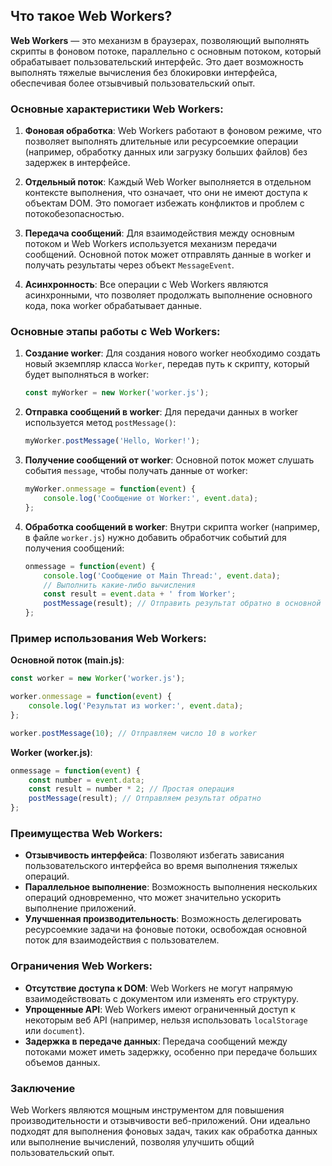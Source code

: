 ## Что такое Web Workers?

**Web Workers** — это механизм в браузерах, позволяющий выполнять скрипты в фоновом потоке, параллельно с основным потоком, который обрабатывает пользовательский интерфейс. Это дает возможность выполнять тяжелые вычисления без блокировки интерфейса, обеспечивая более отзывчивый пользовательский опыт.

### Основные характеристики Web Workers:

1. **Фоновая обработка**: Web Workers работают в фоновом режиме, что позволяет выполнять длительные или ресурсоемкие операции (например, обработку данных или загрузку больших файлов) без задержек в интерфейсе.

2. **Отдельный поток**: Каждый Web Worker выполняется в отдельном контексте выполнения, что означает, что они не имеют доступа к объектам DOM. Это помогает избежать конфликтов и проблем с потокобезопасностью.

3. **Передача сообщений**: Для взаимодействия между основным потоком и Web Workers используется механизм передачи сообщений. Основной поток может отправлять данные в worker и получать результаты через объект `MessageEvent`.

4. **Асинхронность**: Все операции с Web Workers являются асинхронными, что позволяет продолжать выполнение основного кода, пока worker обрабатывает данные.

### Основные этапы работы с Web Workers:

1. **Создание worker**: Для создания нового worker необходимо создать новый экземпляр класса `Worker`, передав путь к скрипту, который будет выполняться в worker:
   ```javascript
   const myWorker = new Worker('worker.js');
   ```

2. **Отправка сообщений в worker**: Для передачи данных в worker используется метод `postMessage()`:
   ```javascript
   myWorker.postMessage('Hello, Worker!');
   ```

3. **Получение сообщений от worker**: Основной поток может слушать события `message`, чтобы получать данные от worker:
   ```javascript
   myWorker.onmessage = function(event) {
       console.log('Сообщение от Worker:', event.data);
   };
   ```

4. **Обработка сообщений в worker**: Внутри скрипта worker (например, в файле `worker.js`) нужно добавить обработчик событий для получения сообщений:
   ```javascript
   onmessage = function(event) {
       console.log('Сообщение от Main Thread:', event.data);
       // Выполнить какие-либо вычисления
       const result = event.data + ' from Worker';
       postMessage(result); // Отправить результат обратно в основной поток
   };
   ```

### Пример использования Web Workers:

**Основной поток (main.js)**:
```javascript
const worker = new Worker('worker.js');

worker.onmessage = function(event) {
    console.log('Результат из worker:', event.data);
};

worker.postMessage(10); // Отправляем число 10 в worker
```

**Worker (worker.js)**:
```javascript
onmessage = function(event) {
    const number = event.data;
    const result = number * 2; // Простая операция
    postMessage(result); // Отправляем результат обратно
};
```

### Преимущества Web Workers:

- **Отзывчивость интерфейса**: Позволяют избегать зависания пользовательского интерфейса во время выполнения тяжелых операций.
- **Параллельное выполнение**: Возможность выполнения нескольких операций одновременно, что может значительно ускорить выполнение приложений.
- **Улучшенная производительность**: Возможность делегировать ресурсоемкие задачи на фоновые потоки, освобождая основной поток для взаимодействия с пользователем.

### Ограничения Web Workers:

- **Отсутствие доступа к DOM**: Web Workers не могут напрямую взаимодействовать с документом или изменять его структуру.
- **Упрощенные API**: Web Workers имеют ограниченный доступ к некоторым веб API (например, нельзя использовать `localStorage` или `document`).
- **Задержка в передаче данных**: Передача сообщений между потоками может иметь задержку, особенно при передаче больших объемов данных.

### Заключение

Web Workers являются мощным инструментом для повышения производительности и отзывчивости веб-приложений. Они идеально подходят для выполнения фоновых задач, таких как обработка данных или выполнение вычислений, позволяя улучшить общий пользовательский опыт.